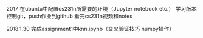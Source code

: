 2017
在ubuntu中配置cs231n所需要的环境（Jupyter notebook etc.）
学习版本控制git，push作业到github
看完cs231n视频和notes

2018.1.30
完成assignment1中knn.ipynb（交叉验证技巧 numpy操作）

